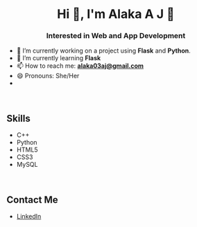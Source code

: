 <h1 align="center">Hi 👋, I'm Alaka A J 🐰</h1>
<h3 align="center">Interested in Web and App Development</h3>


- 🔭 I’m currently working on a project using **Flask** and **Python**.
- 🌱 I’m currently learning **Flask**
- 📫 How to reach me: **alaka03aj@gmail.com**
- 😄 Pronouns: She/Her
- 
<br>

<h2>Skills</h2>
<ul>
  <li>C++</li>
  <li>Python</li>
  <li>HTML5</li>
  <li>CSS3</li>
  <li>MySQL</li>
</ul>

<br>

<h2>Contact Me</h2>
<ul>
  <li><a href = "https://www.linkedin.com/in/alaka-aj/" target="_blank">LinkedIn</a></li>
</ul>





